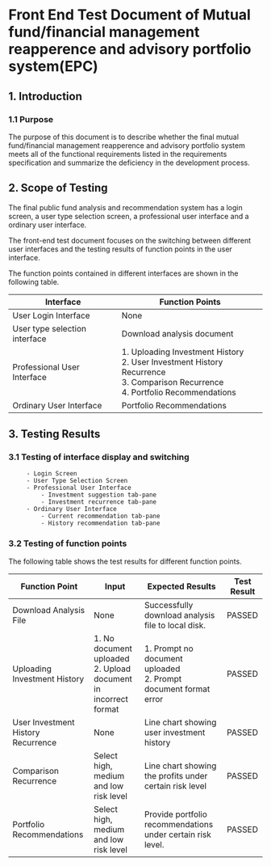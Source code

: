 # Front End Test Document of Mutual fund/financial management reapperence and advisory  portfolio system(EPC)

## 1. Introduction

### 1.1 Purpose

The purpose of this document is to describe whether the final mutual fund/financial management reapperence and advisory  portfolio system meets all of the functional requirements listed in the requirements specification and summarize the deficiency in the development process.

## 2. Scope of Testing

The final public fund analysis and recommendation system has a login screen, a user type selection screen, a professional user interface and a ordinary user interface.

The front-end test document focuses on the switching between different user interfaces and the testing results of function points in the user interface.

The function points contained in different interfaces are shown in the following table.

| Interface                     | Function Points                                              |
| ----------------------------- | ------------------------------------------------------------ |
| User Login Interface          | None                                                         |
| User type selection interface | Download analysis document                                   |
| Professional User Interface   | 1. Uploading Investment History<br/>2. User Investment History Recurrence<br/>3. Comparison Recurrence<br/>4. Portfolio Recommendations |
| Ordinary User Interface       | Portfolio Recommendations                                    |

## 3. Testing Results

### 3.1 Testing of interface display and switching

```
     - Login Screen
     - User Type Selection Screen
     - Professional User Interface
         - Investment suggestion tab-pane
         - Investment recurrence tab-pane
     - Ordinary User Interface
         - Current recommendation tab-pane
         - History recommendation tab-pane
```

### 3.2 Testing of function points

The following table shows the test results for different function points.

| Function Point                     | Input                                                        | Expected Results                                             | Test Result |
| ---------------------------------- | ------------------------------------------------------------ | ------------------------------------------------------------ | ----------- |
| Download Analysis File             | None                                                         | Successfully download analysis file to local disk.           | PASSED      |
| Uploading Investment History       | 1. No document uploaded<br>2. Upload document in incorrect format | 1. Prompt no document uploaded<br>2. Prompt document format error | PASSED      |
| User Investment History Recurrence | None                                                         | Line chart showing user investment history                   | PASSED      |
| Comparison Recurrence              | Select high, medium and low risk level                       | Line chart showing the profits under certain risk level      | PASSED      |
| Portfolio Recommendations          | Select high, medium and low risk level                       | Provide portfolio recommendations under certain risk level.  | PASSED      |